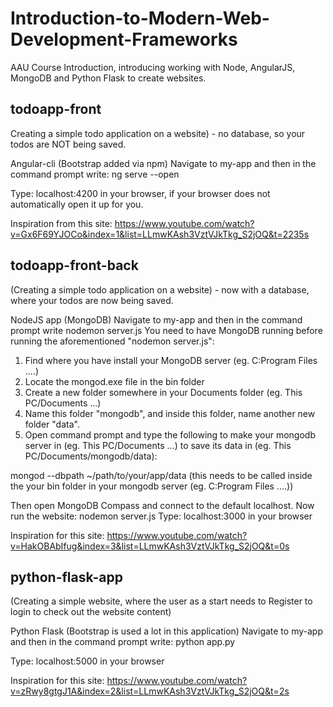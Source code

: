 # Introduction-to-Modern-Web-Development-Frameworks
AAU Course Introduction, introducing working with Node, AngularJS, MongoDB and Python Flask to create websites.

## todoapp-front
Creating a simple todo application on a website) - no database, so your todos are NOT being saved.

Angular-cli (Bootstrap added via npm)
Navigate to my-app and then in the command prompt write: ng serve --open

Type: localhost:4200 in your browser, if your browser does not automatically open it up for you.

Inspiration from this site:
https://www.youtube.com/watch?v=Gx6F69YJOCo&index=1&list=LLmwKAsh3VztVJkTkg_S2jOQ&t=2235s

## todoapp-front-back
(Creating a simple todo application on a website) - now with a database, where your todos are now being saved.

NodeJS app (MongoDB)
Navigate to my-app and then in the command prompt write nodemon server.js
You need to have MongoDB running before running the aforementioned "nodemon server.js":
1. Find where you have install your MongoDB server (eg. C:Program Files ....)
2. Locate the mongod.exe file in the bin folder
3. Create a new folder somewhere in your Documents folder (eg. This PC/Documents ...)
4. Name this folder "mongodb", and inside this folder, name another new folder "data".
5. Open command prompt and type the following to make your mongodb server in (eg. This PC/Documents ...) to save its data in (eg. This PC/Documents/mongodb/data): 

mongod --dbpath ~/path/to/your/app/data
(this needs to be called inside the your bin folder in your mongodb server (eg. C:Program Files ....))

Then open MongoDB Compass and connect to the default localhost. Now run the website: nodemon server.js
Type: localhost:3000 in your browser

Inspiration for this site:
https://www.youtube.com/watch?v=HakOBAbIfug&index=3&list=LLmwKAsh3VztVJkTkg_S2jOQ&t=0s

## python-flask-app
(Creating a simple website, where the user as a start needs to Register to login to check out the website content)

Python Flask (Bootstrap is used a lot in this application)
Navigate to my-app and then in the command prompt write: python app.py

Type: localhost:5000 in your browser

Inspiration for this site:
https://www.youtube.com/watch?v=zRwy8gtgJ1A&index=2&list=LLmwKAsh3VztVJkTkg_S2jOQ&t=2s
